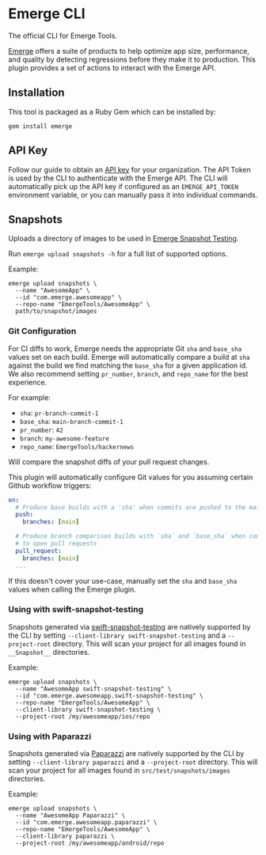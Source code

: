 # Emerge CLI

The official CLI for Emerge Tools.

[Emerge](https://emergetools.com) offers a suite of products to help optimize app size, performance, and quality by detecting regressions before they make it to production. This plugin provides a set of actions to interact with the Emerge API.

## Installation

This tool is packaged as a Ruby Gem which can be installed by:

```
gem install emerge
```

## API Key

Follow our guide to obtain an [API key](https://docs.emergetools.com/docs/uploading-basics#obtain-an-api-key) for your organization. The API Token is used by the CLI to authenticate with the Emerge API. The CLI will automatically pick up the API key if configured as an `EMERGE_API_TOKEN` environment variable, or you can manually pass it into individual commands.

## Snapshots

Uploads a directory of images to be used in [Emerge Snapshot Testing](https://docs.emergetools.com/docs/snapshot-testing).

Run `emerge upload snapshots -h` for a full list of supported options.

Example:

```shell
emerge upload snapshots \
  --name "AwesomeApp" \
  --id "com.emerge.awesomeapp" \
  --repo-name "EmergeTools/AwesomeApp" \
  path/to/snapshot/images
```

### Git Configuration

For CI diffs to work, Emerge needs the appropriate Git `sha` and `base_sha` values set on each build. Emerge will automatically compare a build at `sha` against the build we find matching the `base_sha` for a given application id. We also recommend setting `pr_number`, `branch`, and `repo_name` for the best experience.

For example:

- `sha`: `pr-branch-commit-1`
- `base_sha`: `main-branch-commit-1`
- `pr_number`: `42`
- `branch`: `my-awesome-feature`
- `repo_name`: `EmergeTools/hackernews`

Will compare the snapshot diffs of your pull request changes.

This plugin will automatically configure Git values for you assuming certain Github workflow triggers:

```yaml
on:
  # Produce base builds with a 'sha' when commits are pushed to the main branch
  push:
    branches: [main]

  # Produce branch comparison builds with `sha` and `base_sha` when commits are pushed
  # to open pull requests
  pull_request:
    branches: [main]
  ...
```

If this doesn't cover your use-case, manually set the `sha` and `base_sha` values when calling the Emerge plugin.

### Using with swift-snapshot-testing

Snapshots generated via [swift-snapshot-testing](https://github.com/pointfreeco/swift-snapshot-testing) are natively supported by the CLI by setting `--client-library swift-snapshot-testing` and a `--project-root` directory. This will scan your project for all images found in `__Snapshot__` directories.

Example:

```shell
emerge upload snapshots \
  --name "AwesomeApp swift-snapshot-testing" \
  --id "com.emerge.awesomeapp.swift-snapshot-testing" \
  --repo-name "EmergeTools/AwesomeApp" \
  --client-library swift-snapshot-testing \
  --project-root /my/awesomeapp/ios/repo
```

### Using with Paparazzi

Snapshots generated via [Paparazzi](https://github.com/cashapp/paparazzi) are natively supported by the CLI by setting `--client-library paparazzi` and a `--project-root` directory. This will scan your project for all images found in `src/test/snapshots/images` directories.

Example:

```shell
emerge upload snapshots \
  --name "AwesomeApp Paparazzi" \
  --id "com.emerge.awesomeapp.paparazzi" \
  --repo-name "EmergeTools/AwesomeApp" \
  --client-library paparazzi \
  --project-root /my/awesomeapp/android/repo
```
